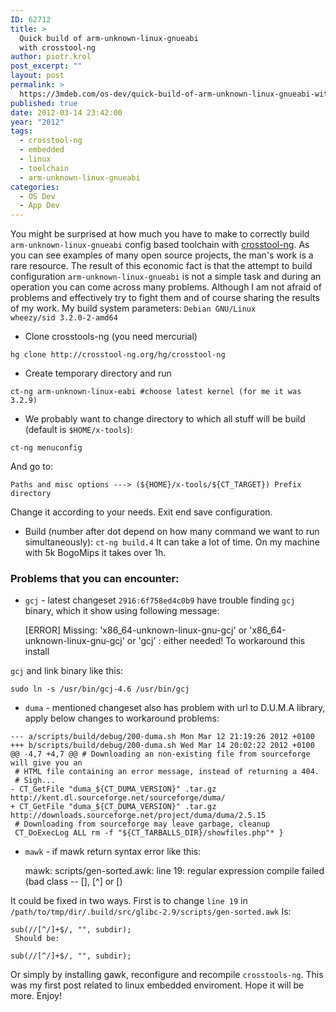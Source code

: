 ```yaml
---
ID: 62712
title: >
  Quick build of arm-unknown-linux-gnueabi
  with crosstool-ng
author: piotr.krol
post_excerpt: ""
layout: post
permalink: >
  https://3mdeb.com/os-dev/quick-build-of-arm-unknown-linux-gnueabi-with-crosstool-ng/
published: true
date: 2012-03-14 23:42:00
year: "2012"
tags:
  - crosstool-ng
  - embedded
  - linux
  - toolchain
  - arm-unknown-linux-gnueabi
categories:
  - OS Dev
  - App Dev
---
```

You might be surprised at how much you have to make to correctly build
`arm-unknown-linux-gnueabi` config based toolchain with [crosstool-ng][1]. As
you can see examples of many open source projects, the man's work is a rare
resource. The result of this economic fact is that the attempt to build
configuration `arm-unknown-linux-gnueabi` is not a simple task and during an
operation you can come across many problems. Although I am not afraid of
problems and effectively try to fight them and of course sharing the results of
my work. My build system parameters: `Debian GNU/Linux wheezy/sid 3.2.0-2-amd64`

*   Clone crosstools-ng (you need mercurial)

<pre><code class="bash">hg clone http://crosstool-ng.org/hg/crosstool-ng
</code></pre>

*   Create temporary directory and run

<pre><code class="bash">ct-ng arm-unknown-linux-eabi #choose latest kernel (for me it was 3.2.9)
</code></pre>

*   We probably want to change directory to which all stuff will be build (default is `$HOME/x-tools`):

<pre><code class="bash">ct-ng menuconfig
</code></pre>

And go to:

`Paths and misc options ---> (${HOME}/x-tools/${CT_TARGET}) Prefix directory`

Change it according to your needs. Exit end save configuration.

* Build (number after dot depend on how many command we want to run
simultaneously): `ct-ng build.4` It can take a lot of time. On my machine with
5k BogoMips it takes over 1h.

### Problems that you can encounter:

*   `gcj` - latest changeset `2916:6f758ed4c0b9` have trouble finding `gcj` binary, which it show using following message:

    [ERROR] Missing: 'x86_64-unknown-linux-gnu-gcj' or 'x86_64-unknown-linux-gnu-gcj' or 'gcj' : either needed!
     To workaround this install

`gcj` and link binary like this:

    sudo ln -s /usr/bin/gcj-4.6 /usr/bin/gcj

*   `duma` - mentioned changeset also has problem with url to D.U.M.A library, apply below changes to workaround problems:

<pre><code class="diff">--- a/scripts/build/debug/200-duma.sh Mon Mar 12 21:19:26 2012 +0100
+++ b/scripts/build/debug/200-duma.sh Wed Mar 14 20:02:22 2012 +0100
@@ -4,7 +4,7 @@ # Downloading an non-existing file from sourceforge will give you an
 # HTML file containing an error message, instead of returning a 404.
 # Sigh...
- CT_GetFile "duma_${CT_DUMA_VERSION}" .tar.gz http://kent.dl.sourceforge.net/sourceforge/duma/
+ CT_GetFile "duma_${CT_DUMA_VERSION}" .tar.gz http://downloads.sourceforge.net/project/duma/duma/2.5.15
 # Downloading from sourceforge may leave garbage, cleanup
 CT_DoExecLog ALL rm -f "${CT_TARBALLS_DIR}/showfiles.php"* }
</code></pre>

*   `mawk` - if mawk return syntax error like this:

    mawk: scripts/gen-sorted.awk: line 19: regular expression compile failed (bad
    class -- [], [^] or [)

It could be fixed in two ways. First is to change `line 19` in
`/path/to/tmp/dir/.build/src/glibc-2.9/scripts/gen-sorted.awk` Is:

    sub(//[^/]+$/, "", subdir);
     Should be:

    sub(//[^/]+$/, "", subdir);

Or simply by installing gawk, reconfigure and recompile `crosstools-ng`. This
was my first post related to linux embedded enviroment. Hope it will be more.
Enjoy!

 [1]: http://crosstool-ng.org/
